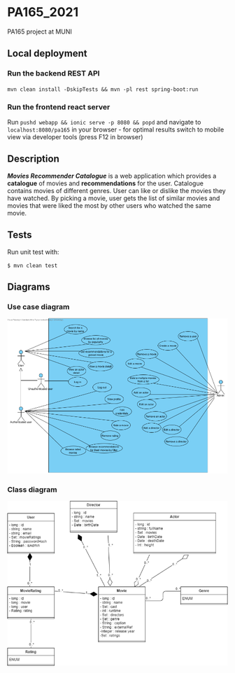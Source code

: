 # PA165_2021

PA165 project at MUNI

## Local deployment

### Run the backend REST API

`mvn clean install -DskipTests && mvn -pl rest spring-boot:run`

### Run the frontend react server

Run `pushd webapp && ionic serve -p 8080 && popd` and navigate to `localhost:8080/pa165` in your browser - for optimal
results switch to mobile view via developer tools (press F12 in browser)

## Description

**_Movies Recommender Catalogue_** is a web application which provides a **catalogue** of movies and **recommendations**
for the user. Catalogue contains movies of different genres. User can like or dislike the movies they have watched. By
picking a movie, user gets the list of similar movies and movies that were liked the most by other users who watched the
same movie.

## Tests

Run unit test with:

```
$ mvn clean test
```

## Diagrams

### Use case diagram

![Use case diagram](doc/use_case_diagram.png)

### Class diagram

![Class diagram](doc/class_diagram.png)
